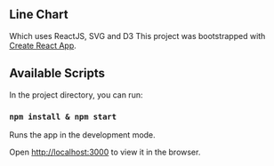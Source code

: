 ## Line Chart

  
Which uses ReactJS, SVG and D3
This project was bootstrapped with [Create React App](https://github.com/facebook/create-react-app).

  
## Available Scripts


In the project directory, you can run:


### `npm install & npm start`

  
Runs the app in the development mode.<br>

Open [http://localhost:3000](http://localhost:3000) to view it in the browser.